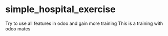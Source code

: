 # simple_hospital_exercise
Try to use all features in odoo and gain more training
This is a training with odoo mates
